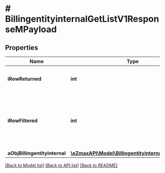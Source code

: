 # # BillingentityinternalGetListV1ResponseMPayload

## Properties

Name | Type | Description | Notes
------------ | ------------- | ------------- | -------------
**iRowReturned** | **int** | The number of rows returned |
**iRowFiltered** | **int** | The number of rows matching your filters (if any) or the total number of rows |
**aObjBillingentityinternal** | [**\eZmaxAPI\Model\BillingentityinternalListElement[]**](BillingentityinternalListElement.md) |  |

[[Back to Model list]](../../README.md#models) [[Back to API list]](../../README.md#endpoints) [[Back to README]](../../README.md)
